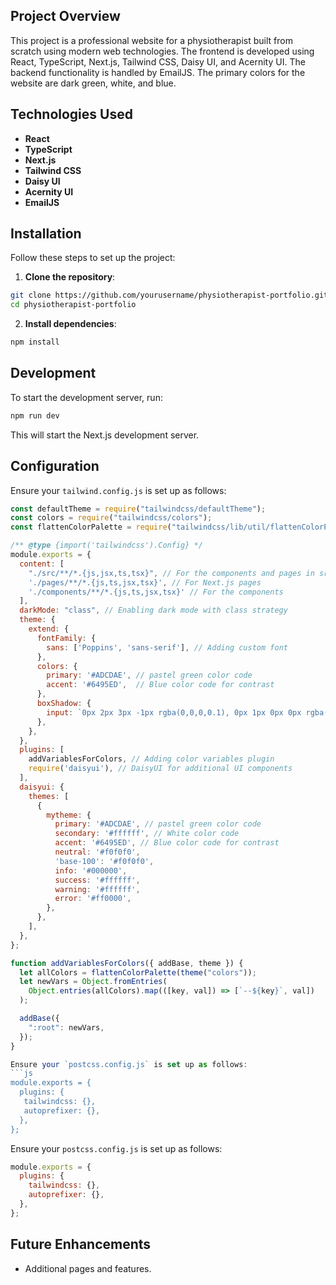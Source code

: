 ## Project Overview
This project is a professional website for a physiotherapist built from scratch using modern web technologies. The frontend is developed using React, TypeScript, Next.js, Tailwind CSS, Daisy UI, and Acernity UI. The backend functionality is handled by EmailJS. The primary colors for the website are dark green, white, and blue.

## Technologies Used
- **React**
- **TypeScript**
- **Next.js**
- **Tailwind CSS**
- **Daisy UI**
- **Acernity UI**
- **EmailJS**

## Installation
Follow these steps to set up the project:
1. **Clone the repository**:

  ```bash
  git clone https://github.com/yourusername/physiotherapist-portfolio.git
  cd physiotherapist-portfolio
  ```
2. **Install dependencies**:

  ```bash
  npm install
  ```

## Development
To start the development server, run:
```bash
npm run dev
```
This will start the Next.js development server.

## Configuration
Ensure your `tailwind.config.js` is set up as follows:
```js
const defaultTheme = require("tailwindcss/defaultTheme");
const colors = require("tailwindcss/colors");
const flattenColorPalette = require("tailwindcss/lib/util/flattenColorPalette").default;

/** @type {import('tailwindcss').Config} */
module.exports = {
  content: [
    "./src/**/*.{js,jsx,ts,tsx}", // For the components and pages in src directory
    './pages/**/*.{js,ts,jsx,tsx}', // For Next.js pages
    './components/**/*.{js,ts,jsx,tsx}' // For the components
  ],
  darkMode: "class", // Enabling dark mode with class strategy
  theme: {
    extend: {
      fontFamily: {
        sans: ['Poppins', 'sans-serif'], // Adding custom font
      },
      colors: {
        primary: '#ADCDAE', // pastel green color code
        accent: '#6495ED',  // Blue color code for contrast
      },
      boxShadow: {
        input: `0px 2px 3px -1px rgba(0,0,0,0.1), 0px 1px 0px 0px rgba(25,28,33,0.02), 0px 0px 0px 1px rgba(25,28,33,0.08)`, // Custom shadow for input
      },
    },
  },
  plugins: [
    addVariablesForColors, // Adding color variables plugin
    require('daisyui'), // DaisyUI for additional UI components
  ],
  daisyui: {
    themes: [
      {
        mytheme: {
          primary: '#ADCDAE', // pastel green color code
          secondary: '#ffffff', // White color code
          accent: '#6495ED', // Blue color code for contrast
          neutral: '#f0f0f0',
          'base-100': '#f0f0f0',
          info: '#000000',
          success: '#ffffff',
          warning: '#ffffff',
          error: '#ff0000',
        },
      },
    ],
  },
};

function addVariablesForColors({ addBase, theme }) {
  let allColors = flattenColorPalette(theme("colors"));
  let newVars = Object.fromEntries(
    Object.entries(allColors).map(([key, val]) => [`--${key}`, val])
  );

  addBase({
    ":root": newVars,
  });
}

Ensure your `postcss.config.js` is set up as follows:
```js
module.exports = {
  plugins: {
   tailwindcss: {},
   autoprefixer: {},
  },
};
```

Ensure your `postcss.config.js` is set up as follows:

```js
module.exports = {
  plugins: {
    tailwindcss: {},
    autoprefixer: {},
  },
};
```

## Future Enhancements

- Additional pages and features.
